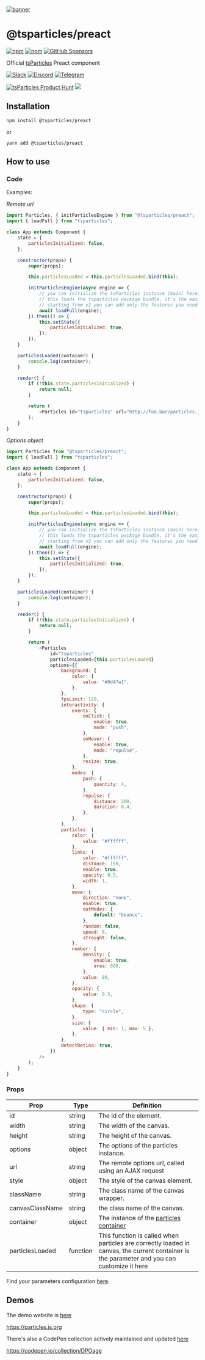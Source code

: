 [![banner](https://particles.js.org/images/banner3.png)](https://particles.js.org)

# @tsparticles/preact

[![npm](https://img.shields.io/npm/v/@tsparticles/preact)](https://www.npmjs.com/package/@tsparticles/preact) [![npm](https://img.shields.io/npm/dm/@tsparticles/preact)](https://www.npmjs.com/package/@tsparticles/preact) [![GitHub Sponsors](https://img.shields.io/github/sponsors/matteobruni)](https://github.com/sponsors/matteobruni)

Official [tsParticles](https://github.com/matteobruni/tsparticles) Preact component

[![Slack](https://particles.js.org/images/slack.png)](https://join.slack.com/t/tsparticles/shared_invite/enQtOTcxNTQxNjQ4NzkxLWE2MTZhZWExMWRmOWI5MTMxNjczOGE1Yjk0MjViYjdkYTUzODM3OTc5MGQ5MjFlODc4MzE0N2Q1OWQxZDc1YzI) [![Discord](https://particles.js.org/images/discord.png)](https://discord.gg/hACwv45Hme) [![Telegram](https://particles.js.org/images/telegram.png)](https://t.me/tsparticles)

[![tsParticles Product Hunt](https://api.producthunt.com/widgets/embed-image/v1/featured.svg?post_id=186113&theme=light)](https://www.producthunt.com/posts/tsparticles?utm_source=badge-featured&utm_medium=badge&utm_souce=badge-tsparticles") <a href="https://www.buymeacoffee.com/matteobruni"><img src="https://img.buymeacoffee.com/button-api/?text=Buy me a beer&emoji=🍺&slug=matteobruni&button_colour=5F7FFF&font_colour=ffffff&font_family=Arial&outline_colour=000000&coffee_colour=FFDD00"></a>

## Installation

```shell
npm install @tsparticles/preact
```

or

```shell
yarn add @tsparticles/preact
```

## How to use

### Code

Examples:

_Remote url_

```javascript
import Particles, { initParticlesEngine } from "@tsparticles/preact";
import { loadFull } from "tsparticles";

class App extends Component {
    state = {
        particlesInitialized: false,
    };

    constructor(props) {
        super(props);

        this.particlesLoaded = this.particlesLoaded.bind(this);

        initParticlesEngine(async engine => {
            // you can initialize the tsParticles instance (main) here, adding custom shapes or presets
            // this loads the tsparticles package bundle, it's the easiest method for getting everything ready
            // starting from v2 you can add only the features you need reducing the bundle size
            await loadFull(engine);
        }).then(() => {
            this.setState({
                particlesInitialized: true,
            });
        });
    }

    particlesLoaded(container) {
        console.log(container);
    }

    render() {
        if (!this.state.particlesInitialized) {
            return null;
        }

        return (
            <Particles id="tsparticles" url="http://foo.bar/particles.json" particlesLoaded={this.particlesLoaded} />
        );
    }
}
```

_Options object_

```javascript
import Particles from "@tsparticles/preact";
import { loadFull } from "tsparticles";

class App extends Component {
    state = {
        particlesInitialized: false,
    };

    constructor(props) {
        super(props);

        this.particlesLoaded = this.particlesLoaded.bind(this);

        initParticlesEngine(async engine => {
            // you can initialize the tsParticles instance (main) here, adding custom shapes or presets
            // this loads the tsparticles package bundle, it's the easiest method for getting everything ready
            // starting from v2 you can add only the features you need reducing the bundle size
            await loadFull(engine);
        }).then(() => {
            this.setState({
                particlesInitialized: true,
            });
        });
    }

    particlesLoaded(container) {
        console.log(container);
    }

    render() {
        if (!this.state.particlesInitialized) {
            return null;
        }

        return (
            <Particles
                id="tsparticles"
                particlesLoaded={this.particlesLoaded}
                options={{
                    background: {
                        color: {
                            value: "#0d47a1",
                        },
                    },
                    fpsLimit: 120,
                    interactivity: {
                        events: {
                            onClick: {
                                enable: true,
                                mode: "push",
                            },
                            onHover: {
                                enable: true,
                                mode: "repulse",
                            },
                            resize: true,
                        },
                        modes: {
                            push: {
                                quantity: 4,
                            },
                            repulse: {
                                distance: 200,
                                duration: 0.4,
                            },
                        },
                    },
                    particles: {
                        color: {
                            value: "#ffffff",
                        },
                        links: {
                            color: "#ffffff",
                            distance: 150,
                            enable: true,
                            opacity: 0.5,
                            width: 1,
                        },
                        move: {
                            direction: "none",
                            enable: true,
                            outModes: {
                                default: "bounce",
                            },
                            random: false,
                            speed: 6,
                            straight: false,
                        },
                        number: {
                            density: {
                                enable: true,
                                area: 800,
                            },
                            value: 80,
                        },
                        opacity: {
                            value: 0.5,
                        },
                        shape: {
                            type: "circle",
                        },
                        size: {
                            value: { min: 1, max: 5 },
                        },
                    },
                    detectRetina: true,
                }}
            />
        );
    }
}
```

### Props

| Prop            | Type     | Definition                                                                                                                                  |
| --------------- | -------- | ------------------------------------------------------------------------------------------------------------------------------------------- |
| id              | string   | The id of the element.                                                                                                                      |
| width           | string   | The width of the canvas.                                                                                                                    |
| height          | string   | The height of the canvas.                                                                                                                   |
| options         | object   | The options of the particles instance.                                                                                                      |
| url             | string   | The remote options url, called using an AJAX request                                                                                        |
| style           | object   | The style of the canvas element.                                                                                                            |
| className       | string   | The class name of the canvas wrapper.                                                                                                       |
| canvasClassName | string   | the class name of the canvas.                                                                                                               |
| container       | object   | The instance of the [particles container](https://particles.js.org/docs/modules/Core_Container.html)                                        |
| particlesLoaded | function | This function is called when particles are correctly loaded in canvas, the current container is the parameter and you can customize it here |

Find your parameters configuration [here](https://particles.js.org).

## Demos

The demo website is [here](https://particles.js.org)

<https://particles.js.org>

There's also a CodePen collection actively maintained and updated [here](https://codepen.io/collection/DPOage)

<https://codepen.io/collection/DPOage>
